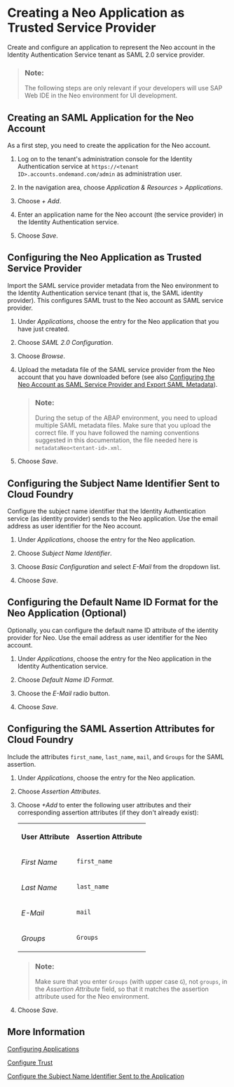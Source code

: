 <!-- loio8c567f5cc6084472b82cbaa25bb069fa -->

# Creating a Neo Application as Trusted Service Provider

Create and configure an application to represent the Neo account in the Identity Authentication Service tenant as SAML 2.0 service provider.

> ### Note:  
> The following steps are only relevant if your developers will use SAP Web IDE in the Neo environment for UI development.



<a name="loio8c567f5cc6084472b82cbaa25bb069fa__section_i5z_z14_cgb"/>

## Creating an SAML Application for the Neo Account

As a first step, you need to create the application for the Neo account.

1.  Log on to the tenant's administration console for the Identity Authentication service at `https://<tenant ID>.accounts.ondemand.com/admin` as administration user.

2.  In the navigation area, choose *Application & Resources* \> *Applications*.

3.  Choose *\+ Add*.

4.  Enter an application name for the Neo account \(the service provider\) in the Identity Authentication service.

5.  Choose *Save*.




<a name="loio8c567f5cc6084472b82cbaa25bb069fa__section_ch4_5b4_cgb"/>

## Configuring the Neo Application as Trusted Service Provider

Import the SAML service provider metadata from the Neo environment to the Identity Authentication service tenant \(that is, the SAML identity provider\). This configures SAML trust to the Neo account as SAML service provider.

1.  Under *Applications*, choose the entry for the Neo application that you have just created.

2.  Choose *SAML 2.0 Configuration*.

3.  Choose *Browse*.

4.  Upload the metadata file of the SAML service provider from the Neo account that you have downloaded before \(see also [Configuring the Neo Account as SAML Service Provider and Export SAML Metadata](configuring-the-neo-account-as-saml-service-provider-and-export-saml-metadata-107f1ca.md)\).

    > ### Note:  
    > During the setup of the ABAP environment, you need to upload multiple SAML metadata files. Make sure that you upload the correct file. If you have followed the naming conventions suggested in this documentation, the file needed here is `metadataNeo<tentant-id>.xml`.

5.  Choose *Save*.




<a name="loio8c567f5cc6084472b82cbaa25bb069fa__section_o5j_xbq_cgb"/>

## Configuring the Subject Name Identifier Sent to Cloud Foundry

Configure the subject name identifier that the Identity Authentication service \(as identity provider\) sends to the Neo application. Use the email address as user identifier for the Neo account.

1.  Under *Applications*, choose the entry for the Neo application.

2.  Choose *Subject Name Identifier*.

3.  Choose *Basic Configuration* and select *E-Mail* from the dropdown list.

4.  Choose *Save*.




<a name="loio8c567f5cc6084472b82cbaa25bb069fa__section_r4n_ccq_cgb"/>

## Configuring the Default Name ID Format for the Neo Application \(Optional\)

Optionally, you can configure the default name ID attribute of the identity provider for Neo. Use the email address as user identifier for the Neo account.

1.  Under *Applications*, choose the entry for the Neo application in the Identity Authentication service.

2.  Choose *Default Name ID Format*.

3.  Choose the *E-Mail* radio button.

4.  Choose *Save*.




<a name="loio8c567f5cc6084472b82cbaa25bb069fa__section_gyw_hcq_cgb"/>

## Configuring the SAML Assertion Attributes for Cloud Foundry

Include the attributes `first_name`, `last_name`, `mail`, and `Groups` for the SAML assertion.

1.  Under *Applications*, choose the entry for the Neo application.

2.  Choose *Assertion Attributes*.

3.  Choose *\+Add* to enter the following user attributes and their corresponding assertion attributes \(if they don't already exist\):


    <table>
    <tr>
    <th valign="top">

    User Attribute
    
    </th>
    <th valign="top">

    Assertion Attribute
    
    </th>
    </tr>
    <tr>
    <td valign="top">
    
    *First Name*
    
    </td>
    <td valign="top">
    
    `first_name`
    
    </td>
    </tr>
    <tr>
    <td valign="top">
    
    *Last Name*
    
    </td>
    <td valign="top">
    
    `last_name`
    
    </td>
    </tr>
    <tr>
    <td valign="top">
    
    *E-Mail*
    
    </td>
    <td valign="top">
    
    `mail`
    
    </td>
    </tr>
    <tr>
    <td valign="top">
    
    *Groups*
    
    </td>
    <td valign="top">
    
    `Groups`
    
    </td>
    </tr>
    </table>
    
    > ### Note:  
    > Make sure that you enter `Groups` \(with upper case `G`\), not `groups`, in the *Assertion Attribute* field, so that it matches the assertion attribute used for the Neo environment.

4.  Choose *Save*.




<a name="loio8c567f5cc6084472b82cbaa25bb069fa__section_vy1_vcq_cgb"/>

## More Information

[Configuring Applications](https://help.sap.com/viewer/6d6d63354d1242d185ab4830fc04feb1/Cloud/en-US/61ad3b0796ca4f5bae706632a29b1418.html)

[Configure Trust](https://help.sap.com/viewer/6d6d63354d1242d185ab4830fc04feb1/Cloud/en-US/f96e4c5930a94d1ba117e05a3f3c30fc.html)

[Configure the Subject Name Identifier Sent to the Application](https://help.sap.com/viewer/6d6d63354d1242d185ab4830fc04feb1/Cloud/en-US/1d020e3a3ba34c43a71fde70bfa6419a.html)

